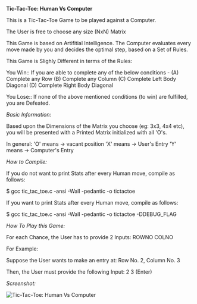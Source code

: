 **Tic-Tac-Toe: Human Vs Computer**


This is a Tic-Tac-Toe Game to be played against a Computer.

The User is free to choose any size (NxN) Matrix

This Game is based on Artifitial Intelligence. The Computer evaluates every move made by you and decides the 
optimal step, based on a Set of Rules.

This Game is Slighly Different in terms of the Rules:


You Win:: If you are able to complete any of the below conditions -
(A) Complete any Row
(B) Complete any Column
(C) Complete Left Body Diagonal
(D) Complete Right Body Diagonal

You Lose:: If none of the above mentioned conditions (to win) are fulfilled, you are Defeated.

*Basic Information:*


Based upon the Dimensions of the Matrix you choose (eg: 3x3, 4x4 etc), you will be presented with a Printed Matrix
initialized with all 'O's.

In general: 'O' means -> vacant position
            'X' means -> User's Entry
            'Y' means -> Computer's Entry

*How to Compile:*

If you do not want to print Stats after every Human move, compile as follows:

$ gcc tic_tac_toe.c -ansi -Wall -pedantic -o tictactoe

If you want to print Stats after every Human move, compile as follows:

$ gcc tic_tac_toe.c -ansi -Wall -pedantic -o tictactoe -DDEBUG_FLAG


*How To Play this Game:*

For each Chance, the User has to provide 2 Inputs: ROWNO COLNO

For Example:

Suppose the User wants to make an entry at: Row No. 2, Column No. 3

Then, the User must provide the following Input: 2 3 (Enter)

*Screenshot:*

![Tic-Tac-Toe: Human Vs Computer](https://raw.github.com/sandeepsinghmails/tictactoe_HumanVsComputer/master/images/screenshot.jpg)

